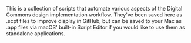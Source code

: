 This is a collection of scripts that automate various aspects of the Digital Commons design implementation workflow. They've been saved here as .scpt files to improve display in GitHub, but can be saved to your Mac as .app files via macOS' built-in Script Editor if you would like to use them as standalone applications.